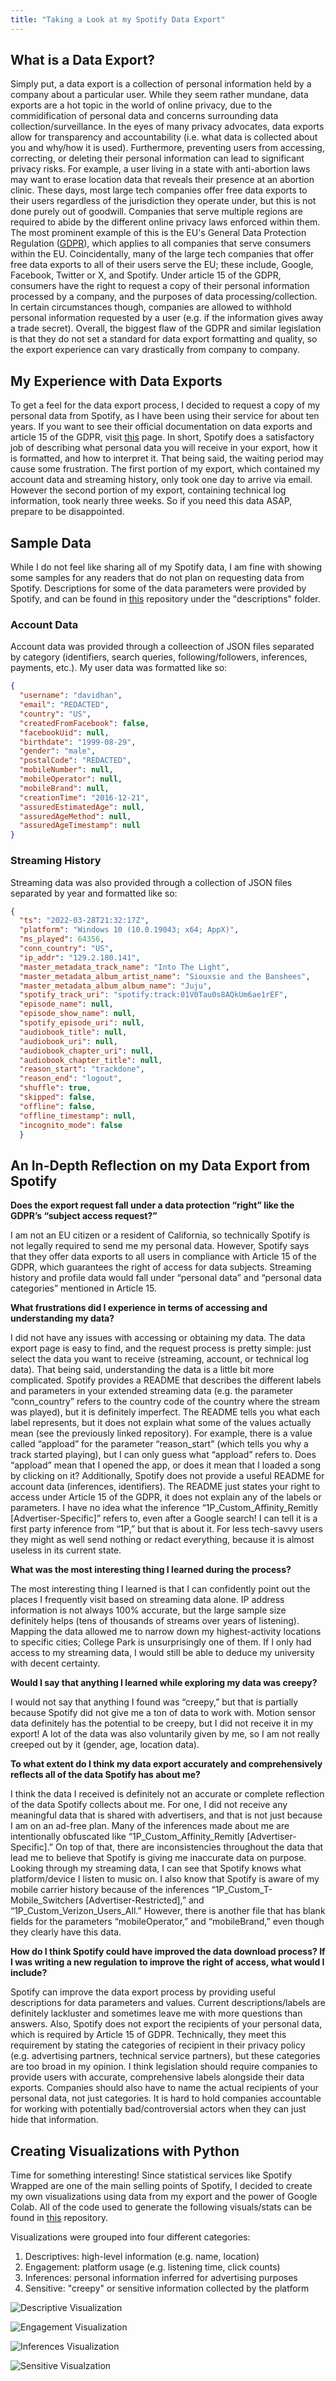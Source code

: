 ```yaml
---
title: "Taking a Look at my Spotify Data Export"
---
```


## What is a Data Export?

Simply put, a data export is a collection of personal information held by a company about a particular user. While they seem rather mundane, data exports are a hot topic in the world of online privacy, due to the commidification of personal data and concerns surrounding data collection/surveillance. In the eyes of many privacy advocates, data exports allow for transparency and accountability (i.e. what data is collected about you and why/how it is used). Furthermore, preventing users from accessing, correcting, or deleting their personal information can lead to significant privacy risks. For example, a user living in a state with anti-abortion laws may want to erase location data that reveals their presence at an abortion clinic. These days, most large tech companies offer free data exports to their users regardless of the jurisdiction they operate under, but this is not done purely out of goodwill. Companies that serve multiple regions are required to abide by the different online privacy laws enforced within them. The most prominent example of this is the EU's General Data Protection Regulation ([GDPR](https://gdpr-info.eu/)), which applies to all companies that serve consumers within the EU. Coincidentally, many of the large tech companies that offer free data exports to all of their users serve the EU; these include, Google, Facebook, Twitter or X, and Spotify. Under article 15 of the GDPR, consumers have the right to request a copy of their personal information processed by a company, and the purposes of data processing/collection. In certain circumstances though, companies are allowed to withhold personal information requested by a user (e.g. if the information gives away a trade secret). Overall, the biggest flaw of the GDPR and similar legislation is that they do not set a standard for data export formatting and quality, so the export experience can vary drastically from company to company.

## My Experience with Data Exports

To get a feel for the data export process, I decided to request a copy of my personal data from Spotify, as I have been using their service for about ten years. If you want to see their official documentation on data exports and article 15 of the GDPR, visit [this](https://www.spotify.com/us/legal/gdpr-article-15-information/) page. In short, Spotify does a satisfactory job of describing what personal data you will receive in your export, how it is formatted, and how to interpret it. That being said, the waiting period may cause some frustration. The first portion of my export, which contained my account data and streaming history, only took one day to arrive via email. However the second portion of my export, containing technical log information, took nearly three weeks. So if you need this data ASAP, prepare to be disappointed.

## Sample Data

While I do not feel like sharing all of my Spotify data, I am fine with showing some samples for any readers that do not plan on requesting data from Spotify. Descriptions for some of the data parameters were provided by Spotify, and can be found in [this](https://github.com/dhan4043/my-spotify-data) repository under the "descriptions" folder.

### Account Data

Account data was provided through a colleection of JSON files separated by category (identifiers, search queries, following/followers, inferences, payments, etc.). My user data was formatted like so:

```json
{
  "username": "davidhan",
  "email": "REDACTED",
  "country": "US",
  "createdFromFacebook": false,
  "facebookUid": null,
  "birthdate": "1999-08-29",
  "gender": "male",
  "postalCode": "REDACTED",
  "mobileNumber": null,
  "mobileOperator": null,
  "mobileBrand": null,
  "creationTime": "2016-12-21",
  "assuredEstimatedAge": null,
  "assuredAgeMethod": null,
  "assuredAgeTimestamp": null
}
```

### Streaming History

Streaming data was also provided through a collection of JSON files separated by year and formatted like so:

```json
{
  "ts": "2022-03-28T21:32:17Z",
  "platform": "Windows 10 (10.0.19043; x64; AppX)",
  "ms_played": 64356,
  "conn_country": "US",
  "ip_addr": "129.2.180.141",
  "master_metadata_track_name": "Into The Light",
  "master_metadata_album_artist_name": "Siouxsie and the Banshees",
  "master_metadata_album_album_name": "Juju",
  "spotify_track_uri": "spotify:track:01V0Tau0s8AQkUm6ae1rEF",
  "episode_name": null,
  "episode_show_name": null,
  "spotify_episode_uri": null,
  "audiobook_title": null,
  "audiobook_uri": null,
  "audiobook_chapter_uri": null,
  "audiobook_chapter_title": null,
  "reason_start": "trackdone",
  "reason_end": "logout",
  "shuffle": true,
  "skipped": false,
  "offline": false,
  "offline_timestamp": null,
  "incognito_mode": false
  }
```

## An In-Depth Reflection on my Data Export from Spotify

**Does the export request fall under a data protection “right” like the GDPR’s “subject access request?”**

I am not an EU citizen or a resident of California, so technically Spotify is not legally required to send me my personal data. However, Spotify says that they offer data exports to all users in compliance with Article 15 of the GDPR, which guarantees the right of access for data subjects. Streaming history and profile data would fall under “personal data” and “personal data categories” mentioned in Article 15.

**What frustrations did I experience in terms of accessing and understanding my data?**

I did not have any issues with accessing or obtaining my data. The data export page is easy to find, and the request process is pretty simple: just select the data you want to receive (streaming, account, or technical log data). That being said, understanding the data is a little bit more complicated. Spotify provides a README that describes the different labels and parameters in your extended streaming data (e.g. the parameter “conn_country” refers to the country code of the country where the stream was played), but it is definitely imperfect. The README tells you what each label represents, but it does not explain what some of the values actually mean (see the previously linked repository). For example, there is a value called “appload” for the parameter “reason_start” (which tells you why a track started playing), but I can only guess what “appload” refers to. Does “appload” mean that I opened the app, or does it mean that I loaded a song by clicking on it? Additionally, Spotify does not provide a useful README for account data (inferences, identifiers). The README just states your right to access under Article 15 of the GDPR, it does not explain any of the labels or parameters. I have no idea what the inference “1P_Custom_Affinity_Remitly \[Advertiser-Specific\]” refers to, even
after a Google search! I can tell it is a first party inference from “1P,” but that is about it. For less
tech-savvy users they might as well send nothing or redact everything, because it is almost useless in
its current state.

**What was the most interesting thing I learned during the process?**

The most interesting thing I learned is that I can confidently point out the places I frequently visit based on streaming data alone. IP address information is not always 100% accurate, but the large sample size definitely helps (tens of thousands of streams over years of listening). Mapping the data allowed me to narrow down my highest-activity locations to specific cities; College Park is unsurprisingly one of them. If I only had access to my streaming data, I would still be able to deduce my university with decent certainty.

**Would I say that anything I learned while exploring my data was creepy?**

I would not say that anything I found was “creepy,” but that is partially because Spotify did not give me a ton of data to work with. Motion sensor data definitely has the potential to be creepy, but I did not receive it in my export! A lot of the data was also voluntarily given by me, so I am not really creeped out by it (gender, age, location data).

**To what extent do I think my data export accurately and comprehensively reflects all of the data Spotify has about me?**

I think the data I received is definitely not an accurate or complete reflection of the data Spotify collects about me. For one, I did not receive any meaningful data that is shared with advertisers, and that is not just because I am on an ad-free plan. Many of the inferences made about me are intentionally obfuscated like “1P_Custom_Affinity_Remitly \[Advertiser-Specific\].” On top of that, there are inconsistencies throughout the data that lead me to believe that Spotify is giving me inaccurate data on purpose. Looking through my streaming data, I can see that Spotify knows what platform/device I listen to music on. I also know that Spotify is aware of my mobile carrier history because of the inferences “1P_Custom_T-Mobile_Switchers \[Advertiser-Restricted\],” and “1P_Custom_Verizon_Users_All.” However, there is another file that has blank fields for the parameters “mobileOperator,” and “mobileBrand,” even though they clearly have this data.

**How do I think Spotify could have improved the data download process? If I was writing a new regulation to improve the right of access, what would I include?**

Spotify can improve the data export process by providing useful descriptions for data parameters and values. Current descriptions/labels are definitely lackluster and sometimes leave me with more questions than answers. Also, Spotify does not export the recipients of your personal data, which is required by Article 15 of GDPR. Technically, they meet this requirement by stating the categories of recipient in their privacy policy (e.g. advertising partners, technical service partners), but these categories are too broad in my opinion. I think legislation should require companies to provide users with accurate, comprehensive labels alongside their data exports. Companies should also have to name the actual recipients of your personal data, not just categories. It is hard to hold companies accountable for working with potentially bad/controversial actors when they can just hide that information.

## Creating Visualizations with Python

Time for something interesting! Since statistical services like Spotify Wrapped are one of the main selling points of Spotify, I decided to create my own visualizations using data from my export and the power of Google Colab. All of the code used to generate the following visuals/stats can be found in [this](https://github.com/dhan4043/my-spotify-data) repository.

Visualizations were grouped into four different categories:

1. Descriptives: high-level information (e.g. name, location)
2. Engagement: platform usage (e.g. listening time, click counts)
3. Inferences: personal information inferred for advertising purposes
4. Sensitive: "creepy" or sensitive information collected by the platform

![Descriptive Visualization](/images/descriptive.png)

![Engagement Visualization](/images/engagement.png)

![Inferences Visualization](/images/inferences.png)

![Sensitive Visualzation](/images/creepiness.png)
